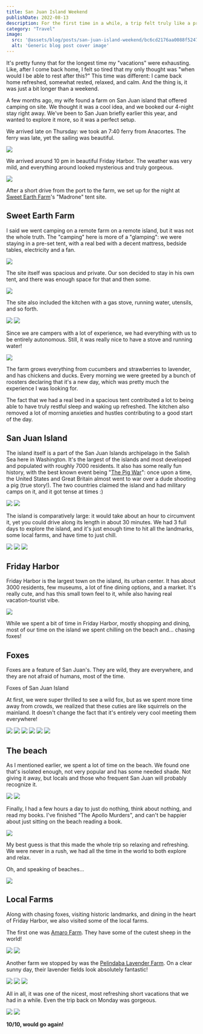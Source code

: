 ```yaml
---
title: San Juan Island Weekend
publishDate: 2022-08-13
description: For the first time in a while, a trip felt truly like a proper vacation. The one that doesn't require another vacation to recover from it :))
category: "Travel"
image:
  src: '@assets/blog/posts/san-juan-island-weekend/bc6cd2176aa0088f5247a8961824dcbd58b6d342-4032x2268.avif'
  alt: 'Generic blog post cover image'
---
```


It's pretty funny that for the longest time my "vacations" were exhausting. Like, after I come back home, I felt so tired that my only thought was "when would I be able to rest after this?" This time was different: I came back home refreshed, somewhat rested, relaxed, and calm. And the thing is, it was just a bit longer than a weekend.

A few months ago, my wife found a farm on San Juan island that offered camping on site. We thought it was a cool idea, and we booked our 4-night stay right away. We've been to San Juan briefly earlier this year, and wanted to explore it more, so it was a perfect setup.

We arrived late on Thursday: we took an 7:40 ferry from Anacortes. The ferry was late, yet the sailing was beautiful.

![](assets/blog/posts/san-juan-island-weekend/504bebab4250c8d73fb298cb90456afec57ab842-4032x3024.avif)

We arrived around 10 pm in beautiful Friday Harbor. The weather was very mild, and everything around looked mysterious and truly gorgeous.

![](assets/blog/posts/san-juan-island-weekend/b8d1e3303549f8d936969f2daf88e67cf68f60b8-4032x3024.avif)

After a short drive from the port to the farm, we set up for the night at [Sweet Earth Farm](https://sweetearthfarm.com/farm-stays/)'s "Madrone" tent site.

## Sweet Earth Farm

I said we went camping on a remote farm on a remote island, but it was not the whole truth. The "camping" here is more of a "glamping": we were staying in a pre-set tent, with a real bed with a decent mattress, bedside tables, electricity and a fan.

![](assets/blog/posts/san-juan-island-weekend/11286d5ea673355497bf6adfd83dbbd65a234911-4032x3024.avif)

The site itself was spacious and private. Our son decided to stay in his own tent, and there was enough space for that and then some.

![](assets/blog/posts/san-juan-island-weekend/ed9378a1fa62947f62ac6db2cdc5bc5508378eb6-4032x3024.avif)

The site also included the kitchen with a gas stove, running water, utensils, and so forth.

![](assets/blog/posts/san-juan-island-weekend/8845dcf8f0e370e2cd290a6a5ccc1636d95fb330-4032x3024.avif)
![](assets/blog/posts/san-juan-island-weekend/a38e5ad0512cbb648e2ad785cab2eda3b36dbbb0-4032x3024.avif)

Since we are campers with a lot of experience, we had everything with us to be entirely autonomous. Still, it was really nice to have a stove and running water!

![](assets/blog/posts/san-juan-island-weekend/3d2dbc460a82c00f76593ac3fef18c6afdb4b55e-4032x3024.avif)

The farm grows everything from cucumbers and strawberries to lavender, and has chickens and ducks. Every morning we were greeted by a bunch of roosters declaring that it's a new day, which was pretty much the experience I was looking for.

The fact that we had a real bed in a spacious tent contributed a lot to being able to have truly restful sleep and waking up refreshed. The kitchen also removed a lot of morning anxieties and hustles contributing to a good start of the day.

## San Juan Island

The island itself is a part of the San Juan Islands archipelago in the Salish Sea here in Washington. It's the largest of the islands and most developed and populated with roughly 7000 residents. It also has some really fun history, with the best known event being "[The Pig War](https://www.youtube.com/watch?v=QLq6GEiHqR8)": once upon a time, the United States and Great Britain almost went to war over a dude shooting a pig (true story!). The two countries claimed the island and had military camps on it, and it got tense at times :)

![](assets/blog/posts/san-juan-island-weekend/cb5c373371c6107b3ac62e930dae2fb0b6c88306-2268x4032.avif)
![](assets/blog/posts/san-juan-island-weekend/092b480a150313ef46c8fbe2f4b676d98677e829-2268x4032.avif)

The island is comparatively large: it would take about an hour to circumvent it, yet you could drive along its length in about 30 minutes. We had 3 full days to explore the island, and it's just enough time to hit all the landmarks, some local farms, and have time to just chill.

![](assets/blog/posts/san-juan-island-weekend/d0e4c3b4f578b9f2b3ec878a9139136147211aaa-4032x3024.avif)
![](assets/blog/posts/san-juan-island-weekend/1e9a58476de4c79c0358fa10c2ea9d0cd35b55fd-4032x2268.avif)
![](assets/blog/posts/san-juan-island-weekend/f5e8ab82843ea9de7d2b861448d5d61c4249d3d7-4032x3024.avif)

## Friday Harbor

Friday Harbor is the largest town on the island, its urban center. It has about 3000 residents, few museums, a lot of fine dining options, and a market. It's really cute, and has this small town feel to it, while also having real vacation-tourist vibe.

![](assets/blog/posts/san-juan-island-weekend/b7a7ece3e4cd3059d5f8f82308c23a85e1cde7c2-4032x2268.avif)

While we spent a bit of time in Friday Harbor, mostly shopping and dining, most of our time on the island we spent chilling on the beach and... chasing foxes!

## Foxes

Foxes are a feature of San Juan's. They are wild, they are everywhere, and they are not afraid of humans, most of the time.

Foxes of San Juan Island

At first, we were super thrilled to see a wild fox, but as we spent more time away from crowds, we realized that these cuties are like squirrels on the mainland. It doesn't change the fact that it's entirely very cool meeting them everywhere!

![](assets/blog/posts/san-juan-island-weekend/1ee461953412a687e00ed8bfd465c00193995552-4032x2268.avif)
![](assets/blog/posts/san-juan-island-weekend/bc6cd2176aa0088f5247a8961824dcbd58b6d342-4032x2268.avif)
![](assets/blog/posts/san-juan-island-weekend/5090c408f3c7f6e92a5d472daed0d53f67e4c6ab-4032x3024.avif)
![](assets/blog/posts/san-juan-island-weekend/d818119ce13ea1668f800aba3783baedba9b633e-4032x3024.avif)
![](assets/blog/posts/san-juan-island-weekend/ce636917bf82db38ec631943f7bf15c3aff1df8f-4032x3024.avif)
![](assets/blog/posts/san-juan-island-weekend/f0259a467d01c8fc16ec8a900fda78e30c768242-3840x2160.avif)

## The beach

As I mentioned earlier, we spent a lot of time on the beach. We found one that's isolated enough, not very popular and has some needed shade. Not giving it away, but locals and those who frequent San Juan will probably recognize it.

![](assets/blog/posts/san-juan-island-weekend/9753d370c84984c7ba6fe35abfdb3aaf4f6bbd08-4032x2268.avif)
![](assets/blog/posts/san-juan-island-weekend/1a09766bbeb960894a243e9623c06a6ff81a9776-4032x2268.avif)

Finally, I had a few hours a day to just do nothing, think about nothing, and read my books. I've finished "The Apollo Murders", and can't be happier about just sitting on the beach reading a book.

![](assets/blog/posts/san-juan-island-weekend/5c9ae3005d8ee98865e9d645b4be6cf873a0311a-4032x2268.avif)

My best guess is that this made the whole trip so relaxing and refreshing. We were never in a rush, we had all the time in the world to both explore and relax.

Oh, and speaking of beaches...

![](assets/blog/posts/san-juan-island-weekend/749ff6356deac2a82eee39866d8872cb621ccf60-4032x2268.avif)

## Local Farms

Along with chasing foxes, visiting historic landmarks, and dining in the heart of Friday Harbor, we also visited some of the local farms.

The first one was [Amaro Farm](https://amaro-farm.ueniweb.com/). They have some of the cutest sheep in the world!

![](assets/blog/posts/san-juan-island-weekend/c18ab471a583aedc6de07ab6e6a8ae67f711556e-2268x4032.avif)
![](assets/blog/posts/san-juan-island-weekend/9a11126385952a1d8c32e009dc743165dcc90a11-2268x4032.avif)

Another farm we stopped by was the [Pelindaba Lavender Farm](https://www.pelindabalavender.com/). On a clear sunny day, their lavender fields look absolutely fantastic!

![](assets/blog/posts/san-juan-island-weekend/8516febef28094ade54dfcc10f860c9b495171c1-4032x2268.avif)
![](assets/blog/posts/san-juan-island-weekend/d6d4dc03f9ed42356598739fe03564230f9611c0-4032x2268.avif)
![](assets/blog/posts/san-juan-island-weekend/d2aea4f4dcb865977013b5730b17763a8eae699d-4032x2268.avif)

All in all, it was one of the nicest, most refreshing short vacations that we had in a while. Even the trip back on Monday was gorgeous.

![](assets/blog/posts/san-juan-island-weekend/88aa42ac0033342a460520b8352fe532c4f4866b-4032x2268.avif)
![](assets/blog/posts/san-juan-island-weekend/c487fe2ce6827966d0183a6c45fb8479d429ae42-4032x2268.avif)

**10/10, would go again!**
